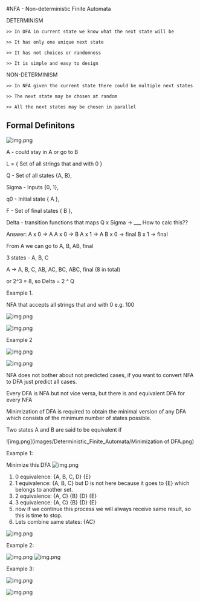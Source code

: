 #NFA - Non-deterministic Finite Automata

DETERMINISM
    
    >> In DFA in current state we know what the next state will be

    >> It has only one unique next state

    >> It has not choices or randomness

    >> It is simple and easy to design

NON-DETERMINISM

    >> In NFA given the current state there could be multiple next states

    >> The next state may be chosen at random

    >> All the next states may be chosen in parallel

## Formal Definitons

![img.png](images/Non_Deterministic_Finite_Automata/NFA.png)

A - could stay in A or go to B

L = { Set of all strings that and with 0 }

Q - Set of all states {A, B},

Sigma - Inputs {0, 1}, 

q0 - Initial state { A }, 

F - Set of final states { B }, 

Delta - transition functions that maps Q x Sigma -> ___ How to calc this??

Answer: 
    A x 0 -> A
    A x 0 -> B
    A x 1 -> A
    B x 0 -> final
    B x 1 -> final

From A we can go to A, B, AB, final

3 states - A, B, C

A -> A, B, C, AB, AC, BC, ABC, final (8 in total)

or 2^3 = 8, so Delta = 2 ^ Q

Example 1.

NFA that accepts all strings that and with 0
e.g. 100

![img.png](images/Non_Deterministic_Finite_Automata/NFA_2.png)

![img.png](images/Non_Deterministic_Finite_Automata/NFA_3.png)

Example 2

![img.png](images/Non_Deterministic_Finite_Automata/NFA_4.png)

![img.png](images/Non_Deterministic_Finite_Automata/NFA_5.png)


NFA does not bother about not predicted cases, if you want to convert NFA to DFA
just predict all cases.

Every DFA is NFA but not vice versa, but there is and equivalent DFA for every NFA

Minimization of DFA is required to obtain the minimal version of any DFA which 
consists of the minimum number of states possible.

Two states A and B are said to be equivalent if 

![img.png](images/Deterministic_Finite_Automata/Minimization of DFA.png)

Example 1: 

Minimize this DFA
![img.png](images/Deterministic_Finite_Automata/Minimization_of_DFA_1.png)

1. 0 equivalence: {A, B, C, D} {E}
2. 1 equivalence: {A, B, C} but D is not here because it goes to {E} which belongs to another set.
3. 2 equivalence: {A, C} {B} {D} {E}
4. 3 equivalence: {A, C} {B} {D} {E}
5. now if we continue this process we will always receive same result, so this is time to stop.
6. Lets combine same states: {AC} 

![img.png](images/Deterministic_Finite_Automata/Minimization_of_DFA_2.png)

Example 2: 

![img.png](images/Deterministic_Finite_Automata/Minimization_of_DFA_3.png)
![img.png](images/Deterministic_Finite_Automata/Minimization_of_DFA_4.png)

Example 3: 

![img.png](images/Deterministic_Finite_Automata/Minimization_of_DFA_5.png)

![img.png](images/Non_Deterministic_Finite_Automata/NFA_6.png)




















